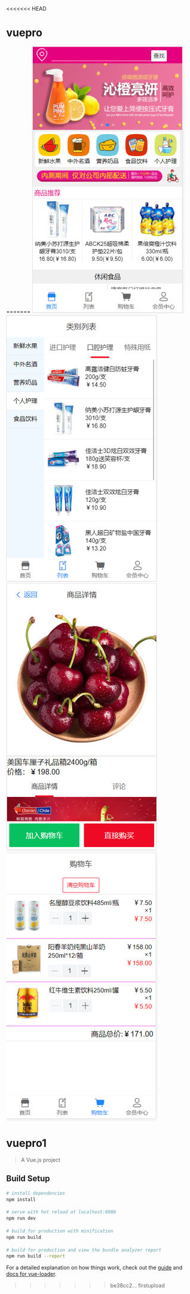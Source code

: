 <<<<<<< HEAD
# vuepro
=======
![image](https://github.com/mjx-git1999/test/blob/master/ImagesforReadme/shouye.PNG)
![image](https://github.com/mjx-git1999/test/blob/master/ImagesforReadme/leibie.PNG)
![image](https://github.com/mjx-git1999/test/blob/master/ImagesforReadme/xiangqing.PNG)
![image](https://github.com/mjx-git1999/test/blob/master/ImagesforReadme/gouwuche.PNG)
# vuepro1

> A Vue.js project

## Build Setup

``` bash
# install dependencies
npm install

# serve with hot reload at localhost:8080
npm run dev

# build for production with minification
npm run build

# build for production and view the bundle analyzer report
npm run build --report
```

For a detailed explanation on how things work, check out the [guide](http://vuejs-templates.github.io/webpack/) and [docs for vue-loader](http://vuejs.github.io/vue-loader).
>>>>>>> be38cc2... firstupload
